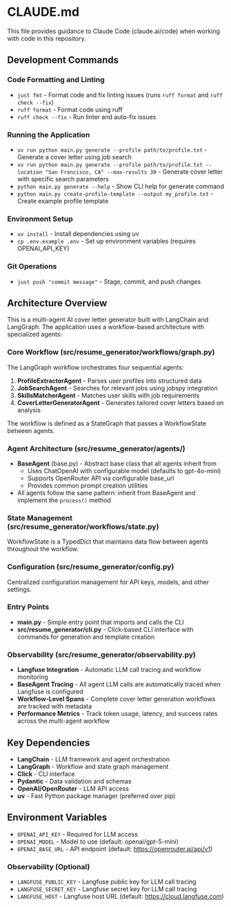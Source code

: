 # CLAUDE.md

This file provides guidance to Claude Code (claude.ai/code) when working with code in this repository.

## Development Commands

### Code Formatting and Linting
- `just fmt` - Format code and fix linting issues (runs `ruff format` and `ruff check --fix`)
- `ruff format` - Format code using ruff
- `ruff check --fix` - Run linter and auto-fix issues

### Running the Application
- `uv run python main.py generate --profile path/to/profile.txt` - Generate a cover letter using job search
- `uv run python main.py generate --profile path/to/profile.txt --location "San Francisco, CA" --max-results 30` - Generate cover letter with specific search parameters
- `python main.py generate --help` - Show CLI help for generate command
- `python main.py create-profile-template --output my_profile.txt` - Create example profile template

### Environment Setup
- `uv install` - Install dependencies using uv
- `cp .env.example .env` - Set up environment variables (requires OPENAI_API_KEY)

### Git Operations
- `just push "commit message"` - Stage, commit, and push changes

## Architecture Overview

This is a multi-agent AI cover letter generator built with LangChain and LangGraph. The application uses a workflow-based architecture with specialized agents:

### Core Workflow (src/resume_generator/workflows/graph.py)
The LangGraph workflow orchestrates four sequential agents:
1. **ProfileExtractorAgent** - Parses user profiles into structured data
2. **JobSearchAgent** - Searches for relevant jobs using jobspy integration
3. **SkillsMatcherAgent** - Matches user skills with job requirements
4. **CoverLetterGeneratorAgent** - Generates tailored cover letters based on analysis

The workflow is defined as a StateGraph that passes a WorkflowState between agents.

### Agent Architecture (src/resume_generator/agents/)
- **BaseAgent** (base.py) - Abstract base class that all agents inherit from
  - Uses ChatOpenAI with configurable model (defaults to gpt-4o-mini)
  - Supports OpenRouter API via configurable base_url
  - Provides common prompt creation utilities
- All agents follow the same pattern: inherit from BaseAgent and implement the `process()` method

### State Management (src/resume_generator/workflows/state.py)
WorkflowState is a TypedDict that maintains data flow between agents throughout the workflow.

### Configuration (src/resume_generator/config.py)
Centralized configuration management for API keys, models, and other settings.

### Entry Points
- **main.py** - Simple entry point that imports and calls the CLI
- **src/resume_generator/cli.py** - Click-based CLI interface with commands for generation and template creation

### Observability (src/resume_generator/observability.py)
- **Langfuse Integration** - Automatic LLM call tracing and workflow monitoring
- **BaseAgent Tracing** - All agent LLM calls are automatically traced when Langfuse is configured
- **Workflow-Level Spans** - Complete cover letter generation workflows are tracked with metadata
- **Performance Metrics** - Track token usage, latency, and success rates across the multi-agent workflow

## Key Dependencies
- **LangChain** - LLM framework and agent orchestration
- **LangGraph** - Workflow and state graph management  
- **Click** - CLI interface
- **Pydantic** - Data validation and schemas
- **OpenAI/OpenRouter** - LLM API access
- **uv** - Fast Python package manager (preferred over pip)

## Environment Variables
- `OPENAI_API_KEY` - Required for LLM access
- `OPENAI_MODEL` - Model to use (default: openai/gpt-5-mini)
- `OPENAI_BASE_URL` - API endpoint (default: https://openrouter.ai/api/v1)

### Observability (Optional)
- `LANGFUSE_PUBLIC_KEY` - Langfuse public key for LLM call tracing
- `LANGFUSE_SECRET_KEY` - Langfuse secret key for LLM call tracing  
- `LANGFUSE_HOST` - Langfuse host URL (default: https://cloud.langfuse.com)